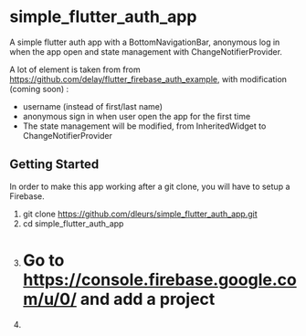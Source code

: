# simple_flutter_auth_app

A simple flutter auth app with a BottomNavigationBar, anonymous log in when the app open and state management with ChangeNotifierProvider.

A lot of element is taken from from https://github.com/delay/flutter_firebase_auth_example, with modification (coming soon) :  
- username (instead of first/last name)
- anonymous sign in when user open the app for the first time
- The state management will be modified, from InheritedWidget to ChangeNotifierProvider

## Getting Started

In order to make this app working after a git clone, you will have to setup a Firebase.
1. git clone https://github.com/dleurs/simple_flutter_auth_app.git
2. cd simple_flutter_auth_app
3. # Go to https://console.firebase.google.com/u/0/ and add a project
4. 
